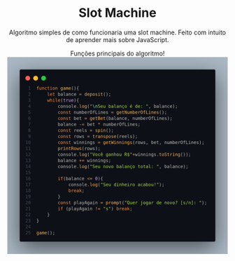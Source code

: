 <div class="body" align="center">

# Slot Machine

Algoritmo simples de como funcionaria uma slot machine. Feito com intuito de aprender mais sobre JavaScript.

Funções principais do algoritmo!
![Alt text](/images/image.png)

</div>
